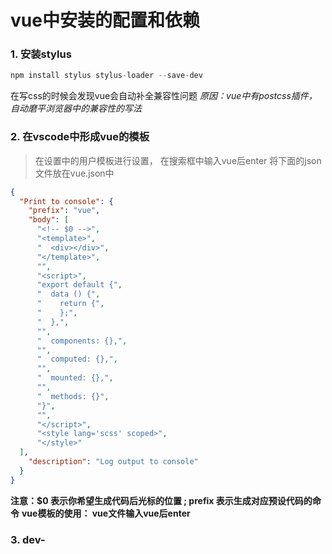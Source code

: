 ﻿# vue中安装的配置和依赖
### **1. 安装stylus**
```js
npm install stylus stylus-loader --save-dev
```
在写css的时候会发现vue会自动补全兼容性问题
*原因：vue中有postcss插件，自动磨平浏览器中的兼容性的写法*

### **2. 在vscode中形成vue的模板**
> 在设置中的用户模板进行设置，
> 在搜索框中输入vue后enter
> 将下面的json文件放在vue.json中
```json
{
  "Print to console": {
    "prefix": "vue",
    "body": [
      "<!-- $0 -->",
      "<template>",
      "  <div></div>",
      "</template>",
      "",
      "<script>",
      "export default {",
      "  data () {",
      "    return {",
      "    };",
      "  },",
      "",
      "  components: {},",
      "",
      "  computed: {},",
      "",
      "  mounted: {},",
      "",
      "  methods: {}",
      "}",
      "",
      "</script>",
      "<style lang='scss' scoped>",
      "</style>"
  ],
    "description": "Log output to console"
  }
}
```
**注意：$0 表示你希望生成代码后光标的位置 ; prefix 表示生成对应预设代码的命令**
**vue模板的使用： vue文件输入vue后enter**
### **3. dev-**